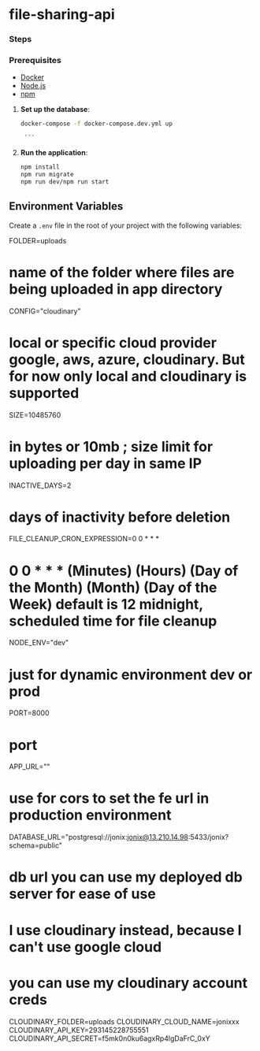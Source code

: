# file-sharing-api

### Steps


### Prerequisites

-   [Docker](https://www.docker.com/get-started)
-   [Node.js](https://nodejs.org/)
-   [npm](https://www.npmjs.com/)

1. **Set up the database**:

    ```sh
    docker-compose -f docker-compose.dev.yml up
    ```

        ```

2. **Run the application**:

    ```sh
    npm install
    npm run migrate
    npm run dev/npm run start
    ```



## Environment Variables

Create a `.env` file in the root of your project with the following variables:

<!-- I added my values already for ease of use -->

FOLDER=uploads 
#  name of the folder where files are being uploaded in app directory

CONFIG="cloudinary" 
#  local or  specific cloud provider  google, aws, azure, cloudinary. But for now only local and cloudinary is supported

SIZE=10485760
# in bytes or 10mb ; size limit for uploading per day in same IP

INACTIVE_DAYS=2 
# days of inactivity before deletion

FILE_CLEANUP_CRON_EXPRESSION=0 0 * * *
#   0  0 * * *   (Minutes) (Hours) (Day of the Month) (Month) (Day of the Week) default is 12 midnight, scheduled time for file cleanup

NODE_ENV="dev"
#  just for dynamic environment dev or prod

PORT=8000
# port

APP_URL=""
#  use for cors to set the fe url in production environment

DATABASE_URL="postgresql://jonix:jonix@13.210.14.98:5433/jonix?schema=public" 
<!-- Please use this database if you are having a hard time setting up docker or local db-->
# db url you can use my deployed db server for ease of use


# I use cloudinary instead,  because I can't use google cloud
#  you can use my cloudinary account creds
CLOUDINARY_FOLDER=uploads
CLOUDINARY_CLOUD_NAME=jonixxx
CLOUDINARY_API_KEY=293145228755551
CLOUDINARY_API_SECRET=f5mk0n0ku6agxRp4lgDaFrC_0xY